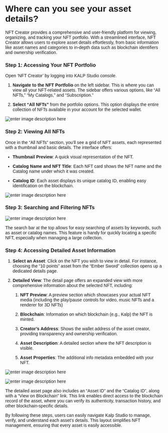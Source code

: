 <style>  body { font-family: "Source Sans 3", sans-serif!important; }</style>

<link  href="https://fonts.googleapis.com/css2?family=Source+Sans+3:ital,wght@0,200..900;1,200..900&display=swap"  rel="stylesheet">  <link  rel="stylesheet"  href="https://fonts.googleapis.com/icon?family=Material+Icons">

# Where can you see your asset details?

NFT Creator provides a comprehensive and user-friendly platform for viewing, organizing, and tracking your NFT portfolio. With a streamlined interface, NFT Creator allows users to explore asset details effortlessly, from basic information like asset names and categories to in-depth data such as blockchain identifiers and ownership verification.

### **Step 1: Accessing Your NFT Portfolio**

Open ‘NFT Creator’ by logging into KALP Studio console.

1.  **Navigate to the NFT Portfolio** on the left sidebar. This is where you can view all your NFT-related assets. The sidebar offers various options, like “All NFTs,” “My Catalogs,” and “Subscription.”
    
2.  **Select “All NFTs”** from the portfolio options. This option displays the entire collection of NFTs available in your account for the selected wallet.

![enter image description here](https://docs-images-kalp-studio.s3.ap-south-1.amazonaws.com/NFT+Creator+images/43.png)

### **Step 2: Viewing All NFTs**

Once in the “All NFTs” section, you’ll see a grid of NFT assets, each represented with a thumbnail and basic details. The interface offers:

-   **Thumbnail Preview**: A quick visual representation of the NFT.
    
-   **Catalog Name and NFT Title**: Each NFT card shows the NFT name and the Catalog name under which it was created.
    
-   **Catalog ID**: Each asset displays its unique catalog ID, enabling easy identification on the blockchain.

![enter image description here](https://docs-images-kalp-studio.s3.ap-south-1.amazonaws.com/NFT+Creator+images/44.png)

### **Step 3: Searching and Filtering NFTs**

![enter image description here](https://docs-images-kalp-studio.s3.ap-south-1.amazonaws.com/NFT+Creator+images/45.png)

The search bar at the top allows for easy searching of assets by keywords, such as asset or catalog names. This feature is handy for quickly locating a specific NFT, especially when managing a large collection.

### **Step 4: Accessing Detailed Asset Information**

1.  **Select an Asset**: Click on the NFT you wish to view in detail. For instance, choosing the “10 points” asset from the “Ember Sword” collection opens up a dedicated details page.
    
2.  **Detailed View**: The detail page offers an expanded view with more comprehensive information about the selected NFT, including:
    
    1.  **NFT Preview**: A preview section which showcases your actual NFT media (including the play/pause controls for video, music NFTs and a renderer for 3D NFTs)
        
    2.  **Blockchain**: Information on which blockchain (e.g., Kalp) the NFT is minted.
        
    3.  **Creator’s Address**: Shows the wallet address of the asset creator, providing transparency and ownership verification.
        
    4.  **Asset Description**: A detailed section where the NFT description is visible.
        
    5.  **Asset Properties**: The additional info metadata embedded with your NFT.

![enter image description here](https://docs-images-kalp-studio.s3.ap-south-1.amazonaws.com/NFT+Creator+images/46.png)

![enter image description here](https://docs-images-kalp-studio.s3.ap-south-1.amazonaws.com/NFT+Creator+images/47.png)

The detailed asset page also includes an “Asset ID” and the “Catalog ID”, along with a “View on Blockchain” link. This link enables direct access to the blockchain record of the asset, where you can verify its authenticity, transaction history, and other blockchain-specific details.

By following these steps, users can easily navigate Kalp Studio to manage, verify, and understand each asset’s details. This layout simplifies NFT management, ensuring that every asset is easily accessible.